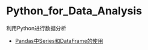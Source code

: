 # Python_for_Data_Analysis
利用Python进行数据分析

- [Pandas中Series和DataFrame的使用](https://lusg02.github.io/Python_for_Data_Analysis/pandas_series_dataframe/pandas_series_dataframe.html)
